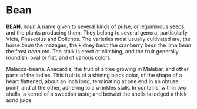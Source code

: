 # Bean

**BEAN**, _noun_ A name given to several kinds of pulse, or leguminous seeds, and the plants producing them. They belong to several genera, particularly Vicia, Phaseolus and Dolichos. The varieties most usually cultivated are, the horse _bean_ the mazagan, the kidney _bean_ the cranberry _bean_ the lima _bean_ the frost _bean_ etc. The stalk is erect or climbing, and the fruit generally roundish, oval or flat, and of various colors.

Malacca-beans. Anacardia, the fruit of a tree growing in Malabar, and other parts of the Indies. This fruit is of a shining black color, of the shape of a heart flattened, about an inch long, terminating at one end in an obtuse point, and at the other, adhering to a wrinkles stalk. In contains, within two shells, a kernel of a sweetish taste; and betwixt the shells is lodged a thick acrid juice.